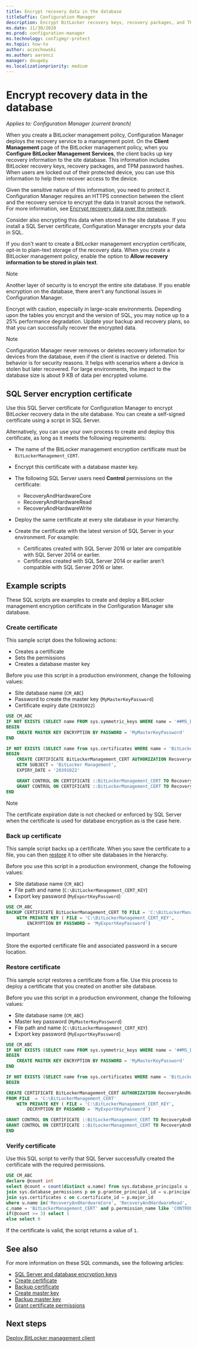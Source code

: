 ```yaml
---
title: Encrypt recovery data in the database
titleSuffix: Configuration Manager
description: Encrypt BitLocker recovery keys, recovery packages, and TPM password hashes in the Configuration Manager database.
ms.date: 11/30/2020
ms.prod: configuration-manager
ms.technology: configmgr-protect
ms.topic: how-to
author: aczechowski
ms.author: aaroncz
manager: dougeby
ms.localizationpriority: medium
---
```


# Encrypt recovery data in the database

*Applies to: Configuration Manager (current branch)*

<!--3601034-->

When you create a BitLocker management policy, Configuration Manager deploys the recovery service to a management point. On the **Client Management** page of the BitLocker management policy, when you **Configure BitLocker Management Services**, the client backs up key recovery information to the site database. This information includes BitLocker recovery keys, recovery packages, and TPM password hashes. When users are locked out of their protected device, you can use this information to help them recover access to the device.

Given the sensitive nature of this information, you need to protect it. Configuration Manager requires an HTTPS connection between the client and the recovery service to encrypt the data in transit across the network. For more information, see [Encrypt recovery data over the network](encrypt-recovery-data-transit.md).

Consider also encrypting this data when stored in the site database. If you install a SQL Server certificate, Configuration Manager encrypts your data in SQL.

If you don't want to create a BitLocker management encryption certificate, opt-in to plain-text storage of the recovery data. When you create a BitLocker management policy, enable the option to **Allow recovery information to be stored in plain text**.

> [!NOTE]
> Another layer of security is to encrypt the entire site database. If you enable encryption on the database, there aren't any functional issues in Configuration Manager.
>
> Encrypt with caution, especially in large-scale environments. Depending upon the tables you encrypt and the version of SQL, you may notice up to a 25% performance degradation. Update your backup and recovery plans, so that you can successfully recover the encrypted data.

> [!NOTE]
> Configuration Manager never removes or deletes recovery information for devices from the database, even if the client is inactive or deleted. This behavior is for security reasons. It helps with scenarios where a device is stolen but later recovered. For large environments, the impact to the database size is about 9 KB of data per encrypted volume.

## SQL Server encryption certificate

Use this SQL Server certificate for Configuration Manager to encrypt BitLocker recovery data in the site database. You can create a self-signed certificate using a script in SQL Server.

Alternatively, you can use your own process to create and deploy this certificate, as long as it meets the following requirements:

- The name of the BitLocker management encryption certificate must be `BitLockerManagement_CERT`.

- Encrypt this certificate with a database master key.

- The following SQL Server users need **Control** permissions on the certificate:
  - RecoveryAndHardwareCore
  - RecoveryAndHardwareRead
  - RecoveryAndHardwareWrite

- Deploy the same certificate at every site database in your hierarchy.

- Create the certificate with the latest version of SQL Server in your environment. For example:
  - Certificates created with SQL Server 2016 or later are compatible with SQL Server 2014 or earlier.
  - Certificates created with SQL Server 2014 or earlier aren't compatible with SQL Server 2016 or later.

## Example scripts

These SQL scripts are examples to create and deploy a BitLocker management encryption certificate in the Configuration Manager site database.

### Create certificate

This sample script does the following actions:

- Creates a certificate
- Sets the permissions
- Creates a database master key

Before you use this script in a production environment, change the following values:

- Site database name (`CM_ABC`)
- Password to create the master key (`MyMasterKeyPassword`)
- Certificate expiry date (`20391022`)

``` SQL
USE CM_ABC
IF NOT EXISTS (SELECT name FROM sys.symmetric_keys WHERE name = '##MS_DatabaseMasterKey##')
BEGIN
    CREATE MASTER KEY ENCRYPTION BY PASSWORD = 'MyMasterKeyPassword'
END

IF NOT EXISTS (SELECT name from sys.certificates WHERE name = 'BitLockerManagement_CERT')
BEGIN
    CREATE CERTIFICATE BitLockerManagement_CERT AUTHORIZATION RecoveryAndHardwareCore
    WITH SUBJECT = 'BitLocker Management',
    EXPIRY_DATE = '20391022'

    GRANT CONTROL ON CERTIFICATE ::BitLockerManagement_CERT TO RecoveryAndHardwareRead
    GRANT CONTROL ON CERTIFICATE ::BitLockerManagement_CERT TO RecoveryAndHardwareWrite
END
```

> [!NOTE]
> The certificate expiration date is not checked or enforced by SQL Server when the certificate is used for database encryption as is the case here.

### Back up certificate

This sample script backs up a certificate. When you save the certificate to a file, you can then [restore](#restore-certificate) it to other site databases in the hierarchy.

Before you use this script in a production environment, change the following values:

- Site database name (`CM_ABC`)
- File path and name (`C:\BitLockerManagement_CERT_KEY`)
- Export key password (`MyExportKeyPassword`)

``` SQL
USE CM_ABC
BACKUP CERTIFICATE BitLockerManagement_CERT TO FILE = 'C:\BitLockerManagement_CERT'
    WITH PRIVATE KEY ( FILE = 'C:\BitLockerManagement_CERT_KEY',
        ENCRYPTION BY PASSWORD = 'MyExportKeyPassword')
```

> [!IMPORTANT]
> Store the exported certificate file and associated password in a secure location.

### Restore certificate

This sample script restores a certificate from a file. Use this process to deploy a certificate that you created on another site database.

Before you use this script in a production environment, change the following values:

- Site database name (`CM_ABC`)
- Master key password (`MyMasterKeyPassword`)
- File path and name (`C:\BitLockerManagement_CERT_KEY`)
- Export key password (`MyExportKeyPassword`)

``` SQL
USE CM_ABC
IF NOT EXISTS (SELECT name FROM sys.symmetric_keys WHERE name = '##MS_DatabaseMasterKey##')
BEGIN
    CREATE MASTER KEY ENCRYPTION BY PASSWORD = 'MyMasterKeyPassword'
END

IF NOT EXISTS (SELECT name from sys.certificates WHERE name = 'BitLockerManagement_CERT')
BEGIN

CREATE CERTIFICATE BitLockerManagement_CERT AUTHORIZATION RecoveryAndHardwareCore
FROM FILE  = 'C:\BitLockerManagement_CERT'
    WITH PRIVATE KEY ( FILE = 'C:\BitLockerManagement_CERT_KEY',
        DECRYPTION BY PASSWORD = 'MyExportKeyPassword')

GRANT CONTROL ON CERTIFICATE ::BitLockerManagement_CERT TO RecoveryAndHardwareRead
GRANT CONTROL ON CERTIFICATE ::BitLockerManagement_CERT TO RecoveryAndHardwareWrite
END
```

### Verify certificate

Use this SQL script to verify that SQL Server successfully created the certificate with the required permissions.

``` SQL
USE CM_ABC
declare @count int
select @count = count(distinct u.name) from sys.database_principals u
join sys.database_permissions p on p.grantee_principal_id = u.principal_id or p.grantor_principal_id = u.principal_id
join sys.certificates c on c.certificate_id = p.major_id
where u.name in('RecoveryAndHardwareCore', 'RecoveryAndHardwareRead', 'RecoveryAndHardwareWrite') and
c.name = 'BitLockerManagement_CERT' and p.permission_name like 'CONTROL'
if(@count >= 3) select 1
else select 0
```

If the certificate is valid, the script returns a value of `1`.

## See also

For more information on these SQL commands, see the following articles:

- [SQL Server and database encryption keys](/sql/relational-databases/security/encryption/sql-server-and-database-encryption-keys-database-engine)
- [Create certificate](/sql/t-sql/statements/create-certificate-transact-sql)
- [Backup certificate](/sql/t-sql/statements/backup-certificate-transact-sql)
- [Create master key](/sql/t-sql/statements/create-master-key-transact-sql)
- [Backup master key](/sql/t-sql/statements/backup-master-key-transact-sql)
- [Grant certificate permissions](/sql/t-sql/statements/grant-certificate-permissions-transact-sql)

## Next steps

[Deploy BitLocker management client](deploy-management-agent.md)
